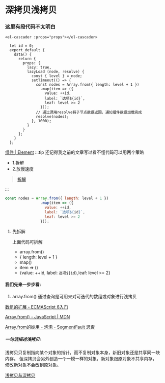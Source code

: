 # 深拷贝浅拷贝
### 这里有段代码不太明白
```haml
<el-cascader :props="props"></el-cascader>
```
```js{10-15}
  let id = 0;
  export default {
    data() {
      return {
        props: {
          lazy: true,
          lazyLoad (node, resolve) {
            const { level } = node;
            setTimeout(() => {
              const nodes = Array.from({ length: level + 1 })
                .map(item => ({
                  value: ++id,
                  label: `选项${id}`,
                  leaf: level >= 2
                }));
              // 通过调用resolve将子节点数据返回，通知组件数据加载完成
              resolve(nodes);
            }, 1000);
          }
        }
      };
    }
  };
```

[组件 | Element](https://element.eleme.cn/#/zh-CN/component/cascader#dong-tai-jia-zai)
:::tip
还记得我之前的文章写过看不懂代码可以用两个策略
 * 1.拆解
 * 2.放慢速度
 >[拆解](es6.md)  
> 
:::
```js
const nodes = Array.from({ length: level + 1 })
                .map(item => ({
                  value: ++id,
                  label: `选项${id}`,
                  leaf: level >= 2
                }));
```
1. 先拆解
    
    上面代码可拆解 
    * array.from()
    * { length: level + 1 }
    * map()
    * item => ()
    * {value: ++id, label: `选项${id}`,leaf: level >= 2}

#### 我们先来一步步看:
1. array.from() 通过查询是可用来对可迭代的数组或对象进行浅拷贝

[数组的扩展 - ECMAScript 6入门](http://es6.ruanyifeng.com/#docs/array#Array-from)

[Array.from() - JavaScript | MDN](https://developer.mozilla.org/zh-CN/docs/Web/JavaScript/Reference/Global_Objects/Array/from)

[Array.from的妙用 - 泡泡 - SegmentFault 思否](https://segmentfault.com/a/1190000004450221)
##### 一句话描述浅拷贝:
浅拷贝只复制指向某个对象的指针，而不复制对象本身，新旧对象还是共享同一块内存。
但深拷贝会另外创造一个一模一样的对象，新对象跟原对象不共享内存，修改新对象不会改到原对象。

[浅拷贝与深拷贝](https://juejin.im/post/5b5dcf8351882519790c9a2e)


